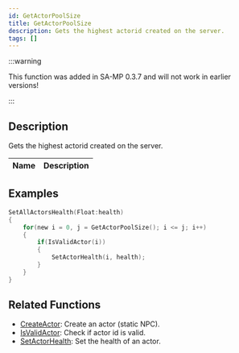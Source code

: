 ```yaml
---
id: GetActorPoolSize
title: GetActorPoolSize
description: Gets the highest actorid created on the server.
tags: []
---
```


:::warning

This function was added in SA-MP 0.3.7 and will not work in earlier versions!

:::

## Description

Gets the highest actorid created on the server.

| Name | Description |
| ---- | ----------- |


## Examples

```c
SetAllActorsHealth(Float:health)
{
    for(new i = 0, j = GetActorPoolSize(); i <= j; i++)
    {
        if(IsValidActor(i))
        {
            SetActorHealth(i, health);
        }
    }
}
```

## Related Functions

- [CreateActor](../functions/CreateActor): Create an actor (static NPC).
- [IsValidActor](../functions/isValidActor): Check if actor id is valid.
- [SetActorHealth](../functions/SetActorHealth): Set the health of an actor.
